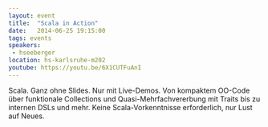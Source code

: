 ```yaml
---
layout: event
title:  "Scala in Action"
date:   2014-06-25 19:15:00
tags: events
speakers:
 - hseeberger
location: hs-karlsruhe-m202
youtube: https://youtu.be/6X1CUTFuAnI
---
```


Scala. Ganz ohne Slides. Nur mit Live-Demos. Von kompaktem OO-Code über funktionale Collections und Quasi-Mehrfachvererbung mit Traits bis zu internen DSLs und mehr. Keine Scala-Vorkenntnisse erforderlich, nur Lust auf Neues.